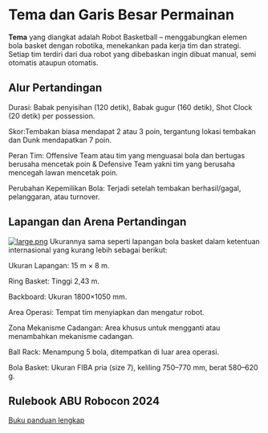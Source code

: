 # Tema dan Garis Besar Permainan
**Tema** yang diangkat adalah Robot Basketball – menggabungkan elemen bola basket dengan robotika, menekankan pada kerja tim dan strategi. Setiap tim terdiri dari dua robot yang dibebaskan ingin dibuat manual, semi otomatis ataupun otomatis. 


## Alur Pertandingan
Durasi: Babak penyisihan (120 detik), Babak gugur (160 detik), Shot Clock (20 detik) per possession.

Skor:Tembakan biasa mendapat 2 atau 3 poin, tergantung lokasi tembakan dan Dunk mendapatkan 7 poin.

Peran Tim: Offensive Team atau tim yang menguasai bola dan bertugas berusaha mencetak poin & Defensive Team yakni tim yang berusaha mencegah lawan mencetak poin.

Perubahan Kepemilikan Bola: Terjadi setelah tembakan berhasil/gagal, pelanggaran, atau turnover.



## Lapangan dan Arena Pertandingan 
[![large.png](https://i.postimg.cc/W4HmCLZf/large.png)](https://postimg.cc/cKf8tzXQ)
Ukurannya sama seperti lapangan bola basket dalam ketentuan internasional yang kurang lebih sebagai berikut:

Ukuran Lapangan: 15 m × 8 m.

Ring Basket: Tinggi 2,43 m.

Backboard: Ukuran 1800×1050 mm.

Area Operasi: Tempat tim menyiapkan dan mengatur robot.

Zona Mekanisme Cadangan: Area khusus untuk mengganti atau menambahkan mekanisme cadangan.

Ball Rack: Menampung 5 bola, ditempatkan di luar area operasi.

Bola Basket: Ukuran FIBA pria (size 7), keliling 750–770 mm, berat 580–620 g.


## Rulebook ABU Robocon 2024
[Buku panduan lengkap](https://www.tpa.or.th/robot/files/2024/ABU-Robocon-2024-Rulebook.pdf)
